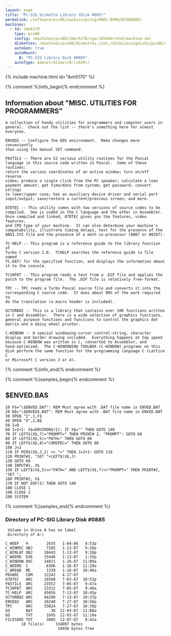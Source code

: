 ```yaml
---
layout: page
title: "PC-SIG Diskette Library (Disk #885)"
permalink: /software/pcx86/sw/misc/pcsig/0001-0999/DISK0885/
machines:
  - id: ibm5170
    type: pcx86
    config: /machines/pcx86/ibm/5170/cga/1024kb/rev3/machine.xml
    diskettes: /machines/pcx86/diskettes.json,/disks/pcsigdisks/pcx86/diskettes.json
    autoGen: true
    autoMount:
      B: "PC-SIG Library Disk #0885"
    autoType: $date\r$time\rB:\rDIR\r
---
```


{% include machine.html id="ibm5170" %}

{% comment %}info_begin{% endcomment %}

## Information about "MISC. UTILITIES FOR PROGRAMMERS"

    A collection of handy utilities for programmers and computer users in
    general.  Check out the list -- there's something here for almost
    everyone.
    
    ENVED2 -- Configure the DOS environment.  Make changes more conveniently
    than using the manual SET command.
    
    PASTILS -- There are 52 various utility routines for the Pascal
    language in this source code written in Pascal.  Some of these routines:
    return the various coordinates of an active window; turn on/off reverse
    video; produce a single click from the PC speaker; calculate a loan
    payment amount; get time/date from system; get password; convert strings
    to lower/upper case; has an auxiliary device driver and serial port
    input/output; save/restore a current/previous screen; and more.
    
    87DTEC -- This utility comes with two versions of source codes to be
    compiled.  One is coded in the C language and the other in Assembler.
    Once compiled and linked, 87DTEC gives you the features, video features,
    and CPU type of your machine.  It can also determine your machine's
    compatability, illustrate timing delays, test for the presence of the
    ANSI.SYS file and the presence of a math co-processor (8087 or 80287).
    
    TC-HELP -- This program is a reference guide to the library function of
    Turbo C version 1.0.  TCHELP searches the reference guide (a file named
    TC.DAT) for the specified function, and displays the information about
    it to the console.
    
    TC10PAT -- This program reads a text from a .DIF file and applies the
    patch to the program file.  The .DIF file is relatively free-format.
    
    TPC -- TPC reads a Turbo Pascal source file and converts it into the
    corresponding C source code.  It does about 90% of the work required to
    do the translation (a macro header is included).
    
    UCTURBO2 -- This is a library that contains over 200 functions written
    in C and Assembler.  There is a wide selection of graphics functions,
    general purpose functions and functions to control the graphics dot
    matrix and a daisy wheel printer.
    
    C-WINDOW -- A special windowing-cursor control-string, character
    display and border drawing included.  Everything happens at top speed
    because C-WINDOW was written in C, converted to Assembler, and
    hand-optimized.  The C-WINDOWING TOOLBOX (C-WINDOW) programs on this
    disk perform the same function for the programming language C (Lattice C
    or Microsoft C version 3 or 4).
{% comment %}info_end{% endcomment %}

{% comment %}samples_begin{% endcomment %}

## $ENVED.BAS

```bas
10 F$="\$ENVED.DAT": REM Must agree with .DAT file name in ENVED.BAT
20 B$="\$ENVED$.BAT": REM Must agree with .BAT file name in ENVED.BAT
30 OPEN "I",1,F$
40 OPEN "O",2,B$
50 I=0
60 I=I+1: X$=ENVIRON$(I): IF X$="" THEN GOTO 140
70 IF LEFT$(X$,7)="PROMPT=" THEN PRINT# 2, "PROMPT": GOTO 60
80 IF LEFT$(X$,5)="PATH=" THEN GOTO 60
90 IF LEFT$(X$,8)="COMSPEC=" THEN GOTO 60
100 J=2
110 IF MID$(X$,J,1) <> "=" THEN J=J+1: GOTO 110
120 PRINT#2, "SET "+LEFT$(X$,J)
130 GOTO 60
140 INPUT#1, X$
150 IF LEFT$(X$,5)<>"PATH=" AND LEFT$(X$,7)<>"PROMPT=" THEN PRINT#2, "SET ";
160 PRINT#2, X$
170 IF NOT EOF(1) THEN GOTO 140
180 CLOSE 1
190 CLOSE 2
200 SYSTEM
```

{% comment %}samples_end{% endcomment %}

### Directory of PC-SIG Library Disk #0885

     Volume in drive A has no label
     Directory of A:\

    C_WDEF   H        2635   1-04-86   4:53p
    C_WINMSC OBJ      7285   1-13-87   9:26p
    C_WINLAT OBJ     10443   1-13-87   9:20p
    C_WDEMO  EXE     15446   1-13-87   1:35p
    C_WINDOW DOC     34821   1-16-87  11:09a
    C_WDEMO  C        6306   1-16-87  11:20a
    C_WREAD  ME       1339   1-16-87  10:46a
    PKXARC   COM     12242   4-27-87
    87DTEC   ARC     18560   7-03-87  10:53p
    PASTILS  ARC     23552   7-05-87   9:47a
    TC10PAT  ARC     13312   7-05-87   9:48a
    TC-HELP  ARC     45056   7-13-87  10:45p
    UCTURBO2 ARC     94208   7-13-87  10:37p
    ENVED2   ARC     10240   7-27-87  10:50p
    TPC      ARC     33024   7-27-87  10:39p
    GO       BAT        38  12-03-87  11:08a
    GO       TXT      1695  12-03-87  11:10a
    FILES885 TXT      3805  12-07-87   8:42a
           18 file(s)     334007 bytes
                           19456 bytes free
